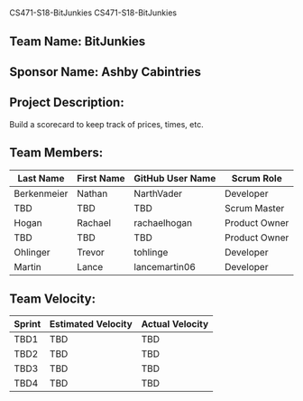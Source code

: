 #
CS471-S18-BitJunkies
CS471-S18-BitJunkies

## Team Name: BitJunkies

## Sponsor Name: Ashby Cabintries 

## Project Description:
Build a scorecard to keep track of prices, times, etc. 

## Team Members:

Last Name       | First Name      | GitHub User Name     | Scrum Role
--------------- | --------------- | -------------------- | ---------------
Berkenmeier     | Nathan          | NarthVader           | Developer
TBD             | TBD             | TBD                  | Scrum Master
Hogan           | Rachael         | rachaelhogan         | Product Owner
TBD             | TBD             | TBD                  | Product Owner
Ohlinger        | Trevor          | tohlinge             | Developer
Martin          | Lance           | lancemartin06        | Developer

## Team Velocity:

Sprint | Estimated Velocity | Actual Velocity
------ | ------------------ | ---------------
TBD1   | TBD                | TBD
TBD2   | TBD                | TBD
TBD3   | TBD                | TBD
TBD4   | TBD                | TBD

